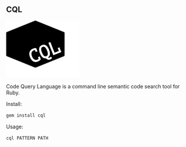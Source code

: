 CQL
---

![Logo](assets/cql_logo_small.png)

Code Query Language is a command line semantic code search tool for Ruby.

Install:

```bash
gem install cql
```

Usage:

```
cql PATTERN PATH
```

